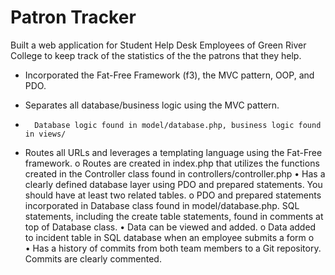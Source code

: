 # Patron Tracker
Built a web application for Student Help Desk Employees of Green River College to keep track of the statistics of the the patrons that they help.
- Incorporated the Fat-Free Framework (f3), the MVC pattern, OOP, and PDO.


-	Separates all database/business logic using the MVC pattern.
-	    Database logic found in model/database.php, business logic found in views/
-	Routes all URLs and leverages a templating language using the Fat-Free framework.
    o	Routes are created in index.php that utilizes the functions created in the Controller class found in controllers/controller.php
•	Has a clearly defined database layer using PDO and prepared statements. You should have at least two related tables.
    o	PDO and prepared statements incorporated in Database class found in model/database.php. SQL statements, including the create table statements, found in comments at top of Database class. 
•	Data can be viewed and added.
    o	Data added to incident table in SQL database when an employee submits a form
    o	
•	Has a history of commits from both team members to a Git repository. Commits are clearly commented.
